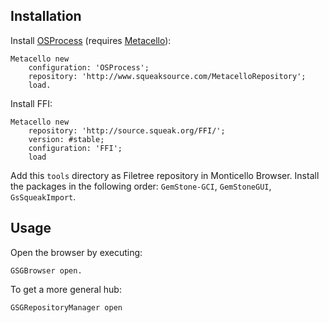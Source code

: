 ## Installation
Install [OSProcess] (requires [Metacello]):
```smalltalk
Metacello new
	configuration: 'OSProcess';
	repository: 'http://www.squeaksource.com/MetacelloRepository';
	load.
```

Install FFI:
```smalltalk
Metacello new
	repository: 'http://source.squeak.org/FFI/';
	version: #stable;
	configuration: 'FFI';
	load
```

Add this `tools` directory as Filetree repository in Monticello Browser. Install the packages in the following order: `GemStone-GCI`, `GemStoneGUI`, `GsSqueakImport`.

## Usage

Open the browser by executing:
```smalltalk
GSGBrowser open.
```

To get a more general hub:
```smalltalk
GSGRepositoryManager open
```


<!-- References -->
[OSProcess]: http://www.squeaksource.com/OSProcess.html
[Metacello]: https://github.com/Metacello/metacello

